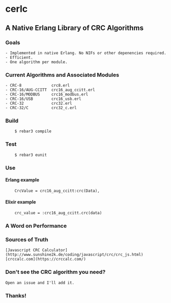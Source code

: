 # cerlc

## A Native Erlang Library of CRC Algorithms

### Goals
    - Implemented in native Erlang. No NIFs or other depenencies required.
    - Efficient.
    - One algorithm per module.

### Current Algorithms and Associated Modules
    - CRC-8             crc8.erl
    - CRC-16/AUG-CCITT  crc16_aug_ccitt.erl
    - CRC-16/MODBUS     crc16_modbus.erl
    - CRC-16/USB        crc16_usb.erl
    - CRC-32            crc32.erl
    - CRC-32/C          crc32_c.erl

### Build
```
    $ rebar3 compile
```

### Test
```
    $ rebar3 eunit
```

### Use

#### Erlang example
```
    CrcValue = crc16_aug_ccitt:crc(Data),
```

#### Elixir example
```
    crc_value = :crc16_aug_ccitt.crc(data)
```

### A Word on Performance

### Sources of Truth
    [Javascript CRC Calculator](http://www.sunshine2k.de/coding/javascript/crc/crc_js.html)
    [crccalc.com](https://crccalc.com/)

### Don't see the CRC algorithm you need?
    Open an issue and I'll add it.

### Thanks!
